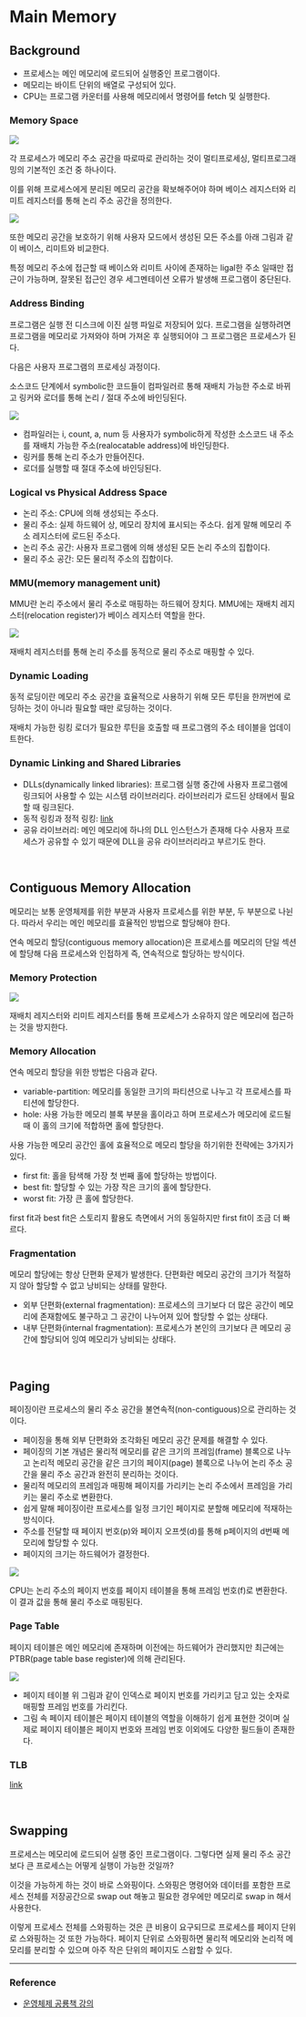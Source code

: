 # Main Memory

## Background

- 프로세스는 메인 메모리에 로드되어 실행중인 프로그램이다.
- 메모리는 바이트 단위의 배열로 구성되어 있다.
- CPU는 프로그램 카운터를 사용해 메모리에서 명령어를 fetch 및 실행한다.

### Memory Space

![](https://www.cs.uic.edu/~jbell/CourseNotes/OperatingSystems/images/Chapter8/8_01_LogicalAddressSpace.jpg)

각 프로세스가 메모리 주소 공간을 따로따로 관리하는 것이 멀티프로세싱, 멀티프로그래밍의 기본적인 조건 중 하나이다.

이를 위해 프로세스에게 분리된 메모리 공간을 확보해주어야 하며 베이스 레지스터와 리미트 레지스터를 통해 논리 주소 공간을 정의한다.

![](https://www.cs.uic.edu/~jbell/CourseNotes/OperatingSystems/images/Chapter8/8_02_HardwareAddressProtection.jpg)

또한 메모리 공간을 보호하기 위해 사용자 모드에서 생성된 모든 주소를 아래 그림과 같이 베이스, 리미트와 비교한다.

특정 메모리 주소에 접근할 때 베이스와 리미트 사이에 존재하는 ligal한 주소 일때만 접근이 가능하며, 잘못된 접근인 경우 세그멘테이션 오류가 발생해 프로그램이 중단된다.

### Address Binding

프로그램은 실행 전 디스크에 이진 실행 파일로 저장되어 있다. 프로그램을 실행하려면 프로그램을 메모리로 가져와야 하며 가져온 후 실행되어야 그 프로그램은 프로세스가 된다.

다음은 사용자 프로그램의 프로세싱 과정이다.

소스코드 단계에서 symbolic한 코드들이 컴파일러르 통해 재배치 가능한 주소로 바뀌고 링커와 로더를 통해 논리 / 절대 주소에 바인딩된다.

![](https://www.cs.uic.edu/~jbell/CourseNotes/OperatingSystems/images/Chapter8/8_03_MultistepProcessing.jpg)

- 컴파일러는 i, count, a, num 등 사용자가 symbolic하게 작성한 소스코드 내 주소를 재배치 가능한 주소(realocatable address)에 바인딩한다.
- 링커를 통해 논리 주소가 만들어진다.
- 로더를 실행할 때 절대 주소에 바인딩된다.

### Logical vs Physical Address Space

- 논리 주소: CPU에 의해 생성되는 주소다.
- 물리 주소: 실제 하드웨어 상, 메모리 장치에 표시되는 주소다. 쉽게 말해 메모리 주소 레지스터에 로드된 주소다.
- 논리 주소 공간: 사용자 프로그램에 의해 생성된 모든 논리 주소의 집합이다.
- 물리 주소 공간: 모든 물리적 주소의 집합이다.

### MMU(memory management unit)

MMU란 논리 주소에서 물리 주소로 매핑하는 하드웨어 장치다. MMU에는 재배치 레지스터(relocation register)가 베이스 레지스터 역할을 한다.

![](https://www.cs.uic.edu/~jbell/CourseNotes/OperatingSystems/images/Chapter8/8_04_DynamicRelocation.jpg)

재배치 레지스터를 통해 논리 주소를 동적으로 물리 주소로 매핑할 수 있다.

### Dynamic Loading

동적 로딩이란 메모리 주소 공간을 효율적으로 사용하기 위해 모든 루틴을 한꺼번에 로딩하는 것이 아니라 필요할 때만 로딩하는 것이다.

재배치 가능한 링킹 로더가 필요한 루틴을 호출할 때 프로그램의 주소 테이블을 업데이트한다.

### Dynamic Linking and Shared Libraries

- DLLs(dynamically linked libraries): 프로그램 실행 중간에 사용자 프로그램에 링크되어 사용할 수 있는 시스템 라이브러리다. 라이브러리가 로드된 상태에서 필요할 때 링크된다.
- 동적 링킹과 정적 링킹: [link](https://jhnyang.tistory.com/42)
- 공유 라이브러리: 메인 메모리에 하나의 DLL 인스턴스가 존재해 다수 사용자 프로세스가 공유할 수 있기 때문에 DLL을 공유 라이브러리라고 부르기도 한다.

<br>

## Contiguous Memory Allocation

메모리는 보통 운영체제를 위한 부분과 사용자 프로세스를 위한 부분, 두 부분으로 나뉜다. 따라서 우리는 메인 메모리를 효율적인 방법으로 할당해야 한다.

연속 메모리 할당(contiguous memory allocation)은 프로세스를 메모리의 단일 섹션에 할당해 다음 프로세스와 인접하게 즉, 연속적으로 할당하는 방식이다.

### Memory Protection

![](https://www.cs.uic.edu/~jbell/CourseNotes/OperatingSystems/images/Chapter8/8_06_HardwareSupport.jpg)

재배치 레지스터와 리미트 레지스터를 통해 프로세스가 소유하지 않은 메모리에 접근하는 것을 방지한다.

### Memory Allocation

연속 메모리 할당을 위한 방법은 다음과 같다.

- variable-partition: 메모리를 동일한 크기의 파티션으로 나누고 각 프로세스를 파티션에 할당한다.
- hole: 사용 가능한 메모리 블록 부분을 홀이라고 하며 프로세스가 메모리에 로드될 때 이 홀의 크기에 적합하면 홀에 할당한다.

사용 가능한 메모리 공간인 홀에 효율적으로 메모리 할당을 하기위한 전략에는 3가지가 있다.

- first fit: 홀을 탐색해 가장 첫 번째 홀에 할당하는 방법이다.
- best fit: 할당할 수 있는 가장 작은 크기의 홀에 할당한다.
- worst fit: 가장 큰 홀에 할당한다.

first fit과 best fit은 스토리지 활용도 측면에서 거의 동일하지만 first fit이 조금 더 빠르다.

### Fragmentation

메모리 할당에는 항상 단편화 문제가 발생한다. 단편화란 메모리 공간의 크기가 적절하지 않아 할당할 수 없고 낭비되는 상태를 말한다.

- 외부 단편화(external fragmentation): 프로세스의 크기보다 더 많은 공간이 메모리에 존재함에도 불구하고 그 공간이 나누어져 있어 할당할 수 없는 상태다.
- 내부 단편화(internal fragmentation): 프로세스가 본인의 크기보다 큰 메모리 공간에 할당되어 잉여 메모리가 낭비되는 상태다.

<br>

## Paging

페이징이란 프로세스의 물리 주소 공간을 불연속적(non-contiguous)으로 관리하는 것이다.

- 페이징을 통해 외부 단편화와 조각화된 메모리 공간 문제를 해결할 수 있다.
- 페이징의 기본 개념은 물리적 메모리를 같은 크기의 프레임(frame) 블록으로 나누고 논리적 메모리 공간을 같은 크기의 페이지(page) 블록으로 나누어 논리 주소 공간을 물리 주소 공간과 완전히 분리하는 것이다.
- 물리적 메모리의 프레임과 매핑해 페이지를 가리키는 논리 주소에서 프레임을 가리키는 물리 주소로 변환한다.
- 쉽게 말해 페이징이란 프로세스를 일정 크기인 페이지로 분할해 메모리에 적재하는 방식이다.
- 주소를 전달할 때 페이지 번호(p)와 페이지 오프셋(d)를 통해 p페이지의 d번째 메모리에 할당할 수 있다.
- 페이지의 크기는 하드웨어가 결정한다.

![](https://www.cs.uic.edu/~jbell/CourseNotes/OperatingSystems/images/Chapter8/8_10_PagingHardware.jpg)

CPU는 논리 주소의 페이지 번호를 페이지 테이블을 통해 프레임 번호(f)로 변환한다. 이 결과 값을 통해 물리 주소로 매핑된다.

### Page Table

페이지 테이블은 메인 메모리에 존재하며 이전에는 하드웨어가 관리했지만 최근에는 PTBR(page table base register)에 의해 관리된다.

![](https://www.cs.uic.edu/~jbell/CourseNotes/OperatingSystems/images/Chapter8/8_12_PagingExample.jpg)

- 페이지 테이블 위 그림과 같이 인덱스로 페이지 번호를 가리키고 담고 있는 숫자로 매핑할 프레임 번호를 가리킨다.
- 그림 속 페이지 테이블은 페이지 테이블의 역할을 이해하기 쉽게 표현한 것이며 실제로 페이지 테이블은 페이지 번호와 프레임 번호 이외에도 다양한 필드들이 존재한다.

### TLB

[link](https://jhnyang.tistory.com/471)

<br>

## Swapping

프로세스는 메모리에 로드되어 실행 중인 프로그램이다. 그렇다면 실제 물리 주소 공간보다 큰 프로세스는 어떻게 실행이 가능한 것일까?

이것을 가능하게 하는 것이 바로 스와핑이다. 스와핑은 명령어와 데이터를 포함한 프로세스 전체를 저장공간으로 swap out 해놓고 필요한 경우에만 메모리로 swap in 해서 사용한다.

이렇게 프로세스 전체를 스와핑하는 것은 큰 비용이 요구되므로 프로세스를 페이지 단위로 스와핑하는 것 또한 가능하다. 페이지 단위로 스와핑하면 물리적 메모리와 논리적 메모리를 분리할 수 있으며 아주 작은 단위의 페이지도 스왑할 수 있다.

---

### Reference

- [운영체제 공룡책 강의](https://www.inflearn.com/course/%EC%9A%B4%EC%98%81%EC%B2%B4%EC%A0%9C-%EA%B3%B5%EB%A3%A1%EC%B1%85-%EC%A0%84%EA%B3%B5%EA%B0%95%EC%9D%98/lecture/65286?volume=1.00)
